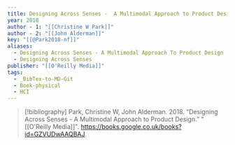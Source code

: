 ```yaml
---
title: Designing Across Senses -  A Multimodal Approach to Product Design
year: 2018
author - 1: "[[Christine W Park]]"
author - 2: "[[John Alderman]]"
key: "[[@Park2018-nf]]"
aliases:
  - Designing Across Senses - A Multimodal Approach To Product Design
  - Designing Across Senses
publisher: "[[O'Reilly Media]]"
tags:
  - _BibTex-to-MD-Git
  - Book-physical
  - HCI
---
```


> [!bibliography]
> Park, Christine W, John Alderman. 2018. “Designing Across Senses -  A Multimodal Approach to Product Design.” "[[O'Reilly Media]]". https://books.google.co.uk/books?id=GZVUDwAAQBAJ